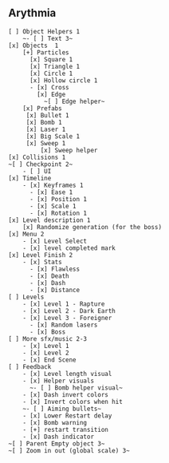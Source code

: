 ## Arythmia

    [ ] Object Helpers 1
        ~- [ ] Text 3~
    [x] Objects  1
        [+] Particles
          [x] Square 1
          [x] Triangle 1
          [x] Circle 1
          [x] Hollow circle 1
          - [x] Cross
            [x] Edge
              ~[ ] Edge helper~
        [x] Prefabs
         [x] Bullet 1
         [x] Bomb 1
         [x] Laser 1
         [x] Big Scale 1
         [x] Sweep 1
             [x] Sweep helper
    [x] Collisions 1
    ~[ ] Checkpoint 2~
        - [ ] UI
    [x] Timeline 
        - [x] Keyframes 1
          - [x] Ease 1
          - [x] Position 1
          - [x] Scale 1
          - [x] Rotation 1
    [x] Level description 1
        [x] Randomize generation (for the boss)
    [x] Menu 2
        - [x] Level Select
        - [x] level completed mark
    [x] Level Finish 2
        - [x] Stats
          - [x] Flawless
          - [x] Death
          - [x] Dash
          - [x] Distance
    [ ] Levels
        - [x] Level 1 - Rapture
        - [x] Level 2 - Dark Earth
        - [x] Level 3 - Foreigner
          - [x] Random lasers
          - [x] Boss
    [ ] More sfx/music 2-3
        - [x] Level 1
        - [x] Level 2
        - [x] End Scene
    [ ] Feedback
        - [x] Level length visual
        - [x] Helper visuals
          ~- [ ] Bomb helper visual~
        - [x] Dash invert colors
        - [x] Invert colors when hit
        ~- [ ] Aiming bullets~
        - [x] Lower Restart delay
        - [x] Bomb warning
        - [+] restart transition
        - [x] Dash indicator
    ~[ ] Parent Empty object 3~
    ~[ ] Zoom in out (global scale) 3~
